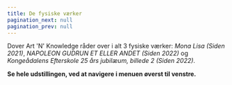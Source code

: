 ```yaml
---
title: De fysiske værker
pagination_next: null
pagination_prev: null
---
```


Dover Art 'N' Knowledge råder over i alt 3 fysiske værker: *Mona Lisa (Siden 2021)*, *NAPOLEON GUDRUN ET ELLER ANDET (Siden 2022)* og *Kongeådalens Efterskole 25 års jubilæum, billede 2 (Siden 2022)*.

**Se hele udstillingen, ved at navigere i menuen øverst til venstre.**
